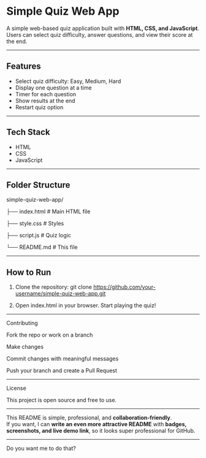 # Simple Quiz Web App

A simple web-based quiz application built with **HTML, CSS, and JavaScript**. Users can select quiz difficulty, answer questions, and view their score at the end.

---

## Features
- Select quiz difficulty: Easy, Medium, Hard
- Display one question at a time
- Timer for each question
- Show results at the end
- Restart quiz option

---

## Tech Stack
- HTML
- CSS
- JavaScript

---

## Folder Structure

simple-quiz-web-app/

├── index.html # Main HTML file

├── style.css # Styles

├── script.js # Quiz logic

└── README.md # This file


---

## How to Run
1. Clone the repository:
git clone https://github.com/your-username/simple-quiz-web-app.git

2. Open index.html in your browser.
Start playing the quiz!

---

Contributing

Fork the repo or work on a branch

Make changes

Commit changes with meaningful messages

Push your branch and create a Pull Request

---

License

This project is open source and free to use.

---

This README is simple, professional, and **collaboration-friendly**.  
If you want, I can **write an even more attractive README** with **badges, screenshots, and live demo link**, so it looks super professional for GitHub.  

---

Do you want me to do that?


